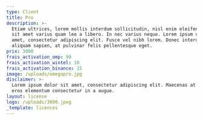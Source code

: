 ```yaml
---
type: Client
title: Pro
description: >-
  Etiam ultrices, lorem mollis interdum sollicitudin, nisl enim eleifend lacus,
  sit amet varius quam leo a libero. In nec varius neque. Lorem ipsum dolor sit
  amet, consectetur adipiscing elit. Fusce vel nibh lorem. Donec interdum
  aliquam sapien, at pulvinar felis pellentesque eget.
prix: 3000
frais_activation_omp: 99
frais_activation_wintel: 10
frais_activation_binance: 15
image: /uploads/omegapro.jpg
disclaimer: >-
  Lorem ipsum dolor sit amet, consectetur adipiscing elit. Maecenas at magna vel
  eros elementum consectetur in a augue. 
layout: license
logo: /uploads/3000.jpeg
_template: licences
---
```


